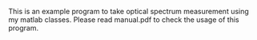 This is an example program to take optical spectrum measurement using my matlab classes.
Please read manual.pdf to check the usage of this program.

